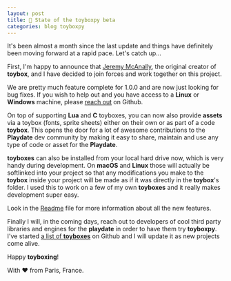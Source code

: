 ```yaml
---
layout: post
title: 🧸 State of the toyboxpy beta
categories: blog toyboxpy
---
```


It's been almost a month since the last update and things have definitely been moving forward at a rapid pace. Let's catch up...

First, I'm happy to announce that [Jeremy McAnally](https://github.com/jm), the original creator of **toybox**, and I have decided to join forces and work together on this project.

We are pretty much feature complete for 1.0.0 and are now just looking for bug fixes. If you wish to help out and you have access to a **Linux** or **Windows** machine, please [reach out](https://github.com/DidierMalenfant/toybox.py/discussions/1) on Github.

On top of supporting **Lua** and **C** toyboxes, you can now also provide **assets** via a toybox (fonts, sprite sheets) either on their own or as part of a code **toybox**. This opens the door for a lot of awesome contributions to the **Playdate** dev community by making it easy to share, maintain and use any type of code or asset for the **Playdate**.

**toyboxes** can also be installed from your local hard drive now, which is very handy during development. On **macOS** and **Linux** those will actually be softlinked into your project so that any modifications you make to the **toybox** inside your project will be made as if it was directly in the **toybox**'s folder. I used this to work on a few of my own **toyboxes** and it really makes development super easy.

Look in the [Readme](https://github.com/DidierMalenfant/toybox.py#readme) file for more information about all the new features.

Finally I will, in the coming days, reach out to developers of cool third party libraries and engines for the **playdate** in order to have them try **toyboxpy**. I've started [a list of **toyboxes**](https://github.com/stars/DidierMalenfant/lists/toyboxes) on Github and I will update it as new projects come alive.

Happy **toyboxing**!

With ❤️ from Paris, France.
